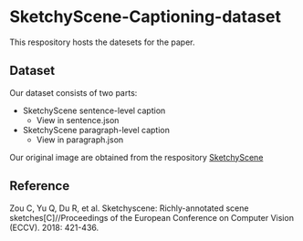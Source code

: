 # SketchyScene-Captioning-dataset

This respository hosts the datesets for the paper.

## Dataset

Our dataset consists of two parts:

- SketchyScene sentence-level caption
  * View in sentence.json
- SketchyScene paragraph-level caption
  * View in paragraph.json

Our original image are obtained from the respository [SketchyScene](https://github.com/SketchyScene/SketchyScene)

## Reference

Zou C, Yu Q, Du R, et al. Sketchyscene: Richly-annotated scene sketches[C]//Proceedings of the European Conference on Computer Vision (ECCV). 2018: 421-436.

